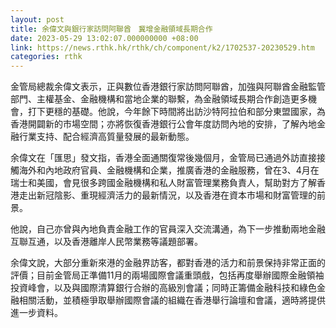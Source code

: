 ```yaml
---
layout: post
title: 余偉文與銀行家訪問阿聯酋　冀增金融領域長期合作
date: 2023-05-29 13:02:07.000000000 +08:00
link: https://news.rthk.hk/rthk/ch/component/k2/1702537-20230529.htm
categories: rthk
---
```


金管局總裁余偉文表示，正與數位香港銀行家訪問阿聯酋，加強與阿聯酋金融監管部門、主權基金、金融機構和當地企業的聯繫，為金融領域長期合作創造更多機會，打下更穩的基礎。他說，今年餘下時間將出訪沙特阿拉伯和部分東盟國家，為香港開闢新的市場空間；亦將恢復香港銀行公會年度訪問內地的安排，了解內地金融行業支持、配合經濟高質量發展的最新動態。

余偉文在「匯思」發文指，香港全面通關復常後幾個月，金管局已通過外訪直接接觸海外和內地政府官員、金融機構和企業，推廣香港的金融服務，曾在3、4月在瑞士和美國，會見很多跨國金融機構和私人財富管理業務負責人，幫助對方了解香港走出新冠陰影、重現經濟活力的最新情況，以及香港在資本市場和財富管理的前景。

他說，自己亦曾與內地負責金融工作的官員深入交流溝通，為下一步推動兩地金融互聯互通，以及香港離岸人民幣業務等議題部署。

余偉文說，大部分重新來港的金融界訪客，都對香港的活力和前景保持非常正面的評價；目前金管局正準備11月的兩場國際會議重頭戲，包括再度舉辦國際金融領袖投資峰會，以及與國際清算銀行合辦的高級別會議；同時正籌備金融科技和綠色金融相關活動，並積極爭取舉辦國際會議的組織在香港舉行論壇和會議，適時將提供進一步資料。
